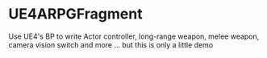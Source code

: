 # UE4ARPGFragment

Use UE4's BP to write  Actor controller, long-range weapon, melee weapon, camera vision switch and more ... but this is only a little demo